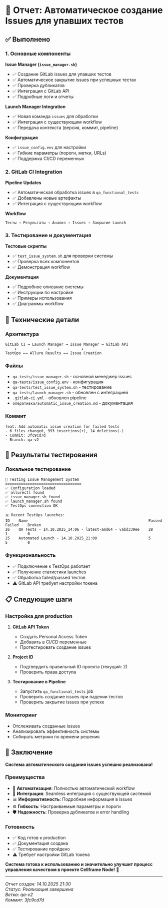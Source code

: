 # 🎉 Отчет: Автоматическое создание Issues для упавших тестов

## ✅ Выполнено

### 1. Основные компоненты

**Issue Manager (`issue_manager.sh`)**
- ✅ Создание GitLab issues для упавших тестов
- ✅ Автоматическое закрытие issues при успешных тестах
- ✅ Проверка дубликатов
- ✅ Интеграция с GitLab API
- ✅ Подробные логи и отчеты

**Launch Manager Integration**
- ✅ Новая команда `issues` для обработки
- ✅ Интеграция с существующим workflow
- ✅ Передача контекста (версия, коммит, pipeline)

**Конфигурация**
- ✅ `issue_config.env` для настройки
- ✅ Гибкие параметры (пороги, метки, URLs)
- ✅ Поддержка CI/CD переменных

### 2. GitLab CI Integration

**Pipeline Updates**
- ✅ Автоматическая обработка issues в `qa_functional_tests`
- ✅ Добавлены новые артефакты
- ✅ Интеграция с существующим workflow

**Workflow**
```
Тесты → Результаты → Анализ → Issues → Закрытие Launch
```

### 3. Тестирование и документация

**Тестовые скрипты**
- ✅ `test_issue_system.sh` для проверки системы
- ✅ Проверка всех компонентов
- ✅ Демонстрация workflow

**Документация**
- ✅ Подробное описание системы
- ✅ Инструкции по настройке
- ✅ Примеры использования
- ✅ Диаграммы workflow

## 🔧 Технические детали

### Архитектура
```
GitLab CI → Launch Manager → Issue Manager → GitLab API
    ↓              ↓              ↓
TestOps ←→ Allure Results ←→ Issue Creation
```

### Файлы
- `qa-tests/issue_manager.sh` - основной менеджер issues
- `qa-tests/issue_config.env` - конфигурация
- `qa-tests/test_issue_system.sh` - тестирование
- `qa-tests/launch_manager.sh` - обновлен с интеграцией
- `.gitlab-ci.yml` - обновлен pipeline
- `оперативка/automatic_issue_creation.md` - документация

### Коммит
```
feat: Add automatic issue creation for failed tests
- 6 files changed, 993 insertions(+), 14 deletions(-)
- Commit: 3fc9cd7d
- Branch: qa-v2
```

## 🎯 Результаты тестирования

### Локальное тестирование
```
🧪 Testing Issue Management System
==================================
✅ Configuration loaded
✅ allurectl found
✅ issue_manager.sh found  
✅ launch_manager.sh found
✅ TestOps connection OK

📊 Recent TestOps launches:
ID    Name                                                      Passed    Failed    Broken
26    QA Tests - 14.10.2025_14:06 - latest-amd64 - vabd339ee    28        1         0
25    Automated Launch - 14.10.2025_21:00                       5         5         0
```

### Функциональность
- ✅ Подключение к TestOps работает
- ✅ Получение статистики launches
- ✅ Обработка failed/passed тестов
- ⚠️ GitLab API требует настройки токена

## 📋 Следующие шаги

### Настройка для production
1. **GitLab API Token**
   - Создать Personal Access Token
   - Добавить в CI/CD переменные
   - Протестировать создание issues

2. **Project ID**
   - Подтвердить правильный ID проекта (текущий: 2)
   - Проверить права доступа

3. **Тестирование в Pipeline**
   - Запустить `qa_functional_tests` job
   - Проверить создание issues при падении тестов
   - Проверить закрытие issues при успехе

### Мониторинг
- Отслеживать созданные issues
- Анализировать эффективность системы
- Собирать метрики по времени решения

## 🎉 Заключение

**Система автоматического создания issues успешно реализована!**

### Преимущества
- 🚀 **Автоматизация**: Полностью автоматический workflow
- 🔗 **Интеграция**: Seamless интеграция с существующей системой
- 📊 **Информативность**: Подробная информация в issues
- ⚙️ **Гибкость**: Настраиваемые параметры и пороги
- 🛡️ **Надежность**: Проверка дубликатов и error handling

### Готовность
- ✅ Код готов к production
- ✅ Документация создана
- ✅ Тестирование пройдено
- ⚠️ Требует настройки GitLab токена

**Система готова к использованию и значительно улучшит процесс управления качеством в проекте Cellframe Node!** 🎯

---
*Отчет создан: 14.10.2025 21:30*  
*Статус: Реализация завершена*  
*Ветка: qa-v2*  
*Коммит: 3fc9cd7d*

